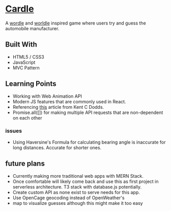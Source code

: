 # [Cardle](https://0xcire.github.io/new_cardle/)

A [wordle](https://www.nytimes.com/games/wordle/index.html) and [worldle](https://worldle.teuteuf.fr/) inspired game where users try and guess the automobile manufacturer.

## Built With

- HTML5 / CSS3
- JavaScript
- MVC Pattern

## Learning Points

- Working with Web Animation API
- Modern JS features that are commonly used in React.
 - Referencing [this](https://kentcdodds.com/blog/javascript-to-know-for-react) article from Kent C Dodds.
- Promise.all([]) for making multiple API requests that are non-dependent on each other

### issues

- Using Haversine's Formula for calculating bearing angle is inaccurate for long distances. Accurate for shorter ones.

## future plans

- Currently making more traditional web apps with MERN Stack.
 - Once comfortable will likely come back and use this as first project in serverless architecture. T3 stack with database.js potentially. 
- Create custom API as none exist to serve needs for this app.
- Use OpenCage geocoding instead of OpenWeather's
- map to visualize guesses although this might make it too easy

